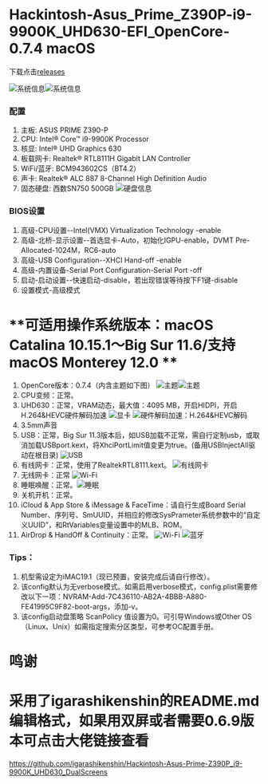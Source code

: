 # Hackintosh-Asus_Prime_Z390P-i9-9900K_UHD630-EFI_OpenCore-0.7.4 macOS
下载点击[releases](https://github.com/jhihhe/Hackintosh-Asus_Prime_Z390P-i9-9900K_UHD630-EFI_OpenCore-0.7.3-macOS/releases)

![系统信息](https://i.loli.net/2021/08/12/cyBZNPtbaU41hAE.png)![系统信息](https://i.loli.net/2021/10/02/k7N1LO8CJUD5anv.png)

### 配置
1. 主板: ASUS PRIME Z390-P
1. CPU: Intel® Core™ i9-9900K Processor
1. 核显: Intel® UHD Graphics 630
1. 板载网卡: Realtek® RTL8111H Gigabit LAN Controller
1. WiFi/蓝牙: BCM943602CS（BT4.2）
1. 声卡: Realtek® ALC 887 8-Channel High Definition Audio
1. 固态硬盘: 西数SN750 500GB
![硬盘信息](https://i.loli.net/2021/10/02/UlzBGydZqkTjRQc.png)
### BIOS设置
1. 高级-CPU设置--Intel(VMX) Virtualization Technology -enable
1. 高级-北桥-显示设置--首选显卡-Auto，初始化IGPU-enable，DVMT Pre-Allocated-1024M，RC6-auto
1. 高级-USB Configuration--XHCI Hand-off -enable
1. 高级-内置设备-Serial Port Configuration-Serial Port -off
1. 启动-启动设置--快速启动-disable，若出现错误等待按下F1键-disable
1. 设置模式-高级模式

# **可适用操作系统版本：macOS Catalina 10.15.1～Big Sur 11.6/支持macOS Monterey 12.0 **

1. OpenCore版本：0.7.4（内含主题如下图） ![主题](https://i.loli.net/2021/09/11/t4FBZPeHkwdufiG.png)![主题](https://i.loli.net/2021/07/31/uFHJD2BMazqmTcA.png)
1. CPU变频：正常。
1. UHD630：正常，VRAM动态，最大值：4095 MB，开启HIDPI，开启H.264&HEVC硬件解码加速 ![显卡](https://i.loli.net/2021/07/23/nSDZyHCFM9KbvwO.png) ![硬件解码加速：H.264&HEVC解码](https://i.loli.net/2021/07/23/cu7ZCYEIqe3sROt.png)
1. 3.5mm声音
1. USB：正常，Big Sur 11.3版本后，如USB加载不正常，需自行定制usb，或取消加载USBport.kext，将XhciPortLimit值变更为true。(备用USBInjectAll驱动在根目录) ![USB](https://i.loli.net/2021/06/12/1XyQrsM7m2paN4f.png)
1. 有线网卡：正常，使用了RealtekRTL8111.kext。 ![有线网卡](https://i.loli.net/2021/06/12/29lJdKBqonkjtcp.png)
1. 无线网卡：正常 ![Wi-Fi](https://i.loli.net/2021/06/12/ilADj9OuVmFsztp.png)
1. 睡眠唤醒：正常。![睡眠](https://i.loli.net/2021/06/12/1K98Dbj3eFywfnY.png)
1. 关机开机：正常。
1. iCloud & App Store & iMessage & FaceTime：请自行生成Board Serial Number、序列号、SmUUID，并相应的修改SysPrameter系统参数中的“自定义UUID”，和RtVariables变量设置中的MLB、ROM。
1. AirDrop & HandOff & Continuity：正常。
![Wi-Fi](https://i.loli.net/2021/06/12/1UrwpiNsKfIb8g3.png)
![蓝牙](https://i.loli.net/2021/06/12/DJma7dLzorEniOp.png)

### Tips：

1. 机型需设定为iMAC19.1（现已预置，安装完成后请自行修改）。
1. 该config默认为无verbose模式。如需启用verbose模式，config.plist需要修改以下一项：NVRAM-Add-7C436110-AB2A-4BBB-A880-FE41995C9F82-boot-args，添加-v。
1. 该config启动盘策略 ScanPolicy 值设置为0。可引导Windows或Other OS（Linux、Unix）如需指定搜索分区类型，可参考OC配置手册。

# 鸣谢 
# 采用了igarashikenshin的README.md编辑格式，如果用双屏或者需要0.6.9版本可点击大佬链接查看
https://github.com/igarashikenshin/Hackintosh-Asus-Prime-Z390P_i9-9900K_UHD630_DualScreens
